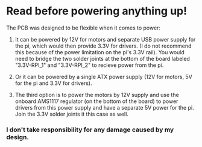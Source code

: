 # Read before powering anything up!

The PCB was designed to be flexible when it comes to power:

1) It can be powered by 12V for motors and separate USB power supply for the pi, which would then provide 3.3V for drivers. (I do not recommend this because of the power limitation on the pi's 3.3V rail). You would need to bridge the two solder joints at the bottom of the board labeled "3.3V-RPI_1" and "3.3V-RPI_2" to recieve power from the pi.

2) Or it can be powered by a single ATX power supply (12V for motors, 5V for the pi and 3.3V for drivers).

3) The third option is to power the motors by 12V supply and use the onboard AMS1117 regulator (on the bottom of the board) to power drivers from this power supply and have a separate 5V power for the pi. Join the 3.3V solder joints it this case as well.


### I don't take responsibility for any damage caused by my design.

